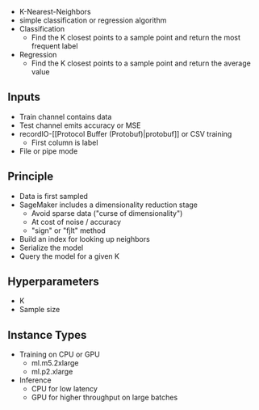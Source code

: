 - K-Nearest-Neighbors
- simple classification or regression algorithm
- Classification
	- Find the K closest points to a sample point and return the most frequent label
- Regression
	- Find the K closest points to a sample point and return the average value
 
## Inputs
- Train channel contains data
- Test channel emits accuracy or MSE
- recordIO-[[Protocol Buffer (Protobuf)|protobuf]] or CSV training
	- First column is label
- File or pipe mode

## Principle
- Data is first sampled
- SageMaker includes a dimensionality reduction stage
	- Avoid sparse data ("curse of dimensionality")
	- At cost of noise / accuracy
	- "sign" or  "fjlt" method
- Build an index for looking up neighbors
- Serialize the model
- Query the model for a given K

## Hyperparameters
- K
- Sample size

## Instance Types
- Training on CPU or GPU
	- ml.m5.2xlarge
	- ml.p2.xlarge
- Inference
	- CPU for low latency
	- GPU for higher throughput on large batches
